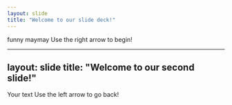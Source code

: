 ```yaml
---
layout: slide
title: "Welcome to our slide deck!"
---
```

funny maymay
Use the right arrow to begin!

---
layout: slide
title: "Welcome to our second slide!"
---
Your text
Use the left arrow to go back!
